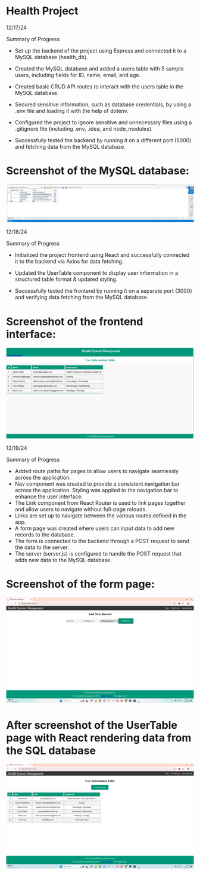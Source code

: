 # Health Project
12/17/24

Summary of Progress

- Set up the backend of the project using Express and connected it to a MySQL database (health_db).

- Created the MySQL database and added a users table with 5 sample users, including fields for ID, name, email, and age.

- Created basic CRUD API routes to interact with the users table in the MySQL database.

- Secured sensitive information, such as database credentials, by using a .env file and loading it with the help of dotenv.

- Configured the project to ignore sensitive and unnecessary files using a .gitignore file (including .env, .idea, and node_modules).

- Successfully tested the backend by running it on a different port (5000) and fetching data from the MySQL database.
# Screenshot of the MySQL database:
![Screenshot](./images/SQLscreenshot123.png)

12/18/24

Summary of Progress

- Initialized the project frontend using React and successfully connected it to the backend via Axios for data fetching.

- Updated the UserTable component to display user information in a structured table format & updated styling.

- Successfully tested the frontend by running it on a separate port (3000) and verifying data fetching from the MySQL database.

# Screenshot of the frontend interface:
![Screenshot](./images/screenshot2.png)

12/19/24

Summary of Progress
- Added route paths for pages to allow users to navigate seamlessly across the application.
- Nav component was created to provide a consistent navigation bar across the application. Styling was applied to the navigation bar to enhance the user interface.
- The Link component from React Router is used to link pages together and allow users to navigate without full-page reloads.
- Links are set up to navigate between the various routes defined in the app.
- A form page was created where users can input data to add new records to the database.
- The form is connected to the backend through a POST request to send the data to the server.
- The server (server.js) is configured to handle the POST request that adds new data to the MySQL database.

# Screenshot of the form page:
![Screenshot](./images/screenshot3.png)

# After screenshot of the UserTable page with React rendering data from the SQL database
![Screenshot](./images/screenshot4.png)